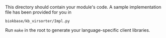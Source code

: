 This directory should contain your module's code.
A sample implementation file has been provided for you in

```biokbase/kb_virsorter/Impl.py```

Run `make` in the root to generate your language-specific client libraries.
